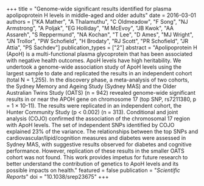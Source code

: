+++
title = "Genome-wide significant results identified for plasma apolipoprotein H levels in middle-aged and older adults"
date = 2016-03-01
authors = ["KA Mather", "A Thalamuthu", "C Oldmeadow", "F Song", "NJ Armstrong", "A Poljak", "EG Holliday", "M McEvoy", "JB Kwok", "AA Assareh", "S Reppermund", "NA Kochan", "T Lee", "D Ames", "MJ Wright", "JN Trollor", "PW Schofield", "H Brodaty", "RJ Scott", "PR Schofield", "JR Attia", "PS Sachdev"]
publication_types = ["2"]
abstract = "Apolipoprotein H (ApoH) is a multi-functional plasma glycoprotein that has been associated with negative health outcomes. ApoH levels have high heritability. We undertook a genome-wide association study of ApoH levels using the largest sample to date and replicated the results in an independent cohort (total N = 1,255). In the discovery phase, a meta-analysis of two cohorts, the Sydney Memory and Ageing Study (Sydney MAS) and the Older Australian Twins Study (OATS) (n = 942) revealed genome-wide significant results in or near the APOH gene on chromosome 17 (top SNP, rs7211380, p = 1 × 10-11). The results were replicated in an independent cohort, the Hunter Community Study (p < 0.002) (n = 313). Conditional and joint analysis (COJO) confirmed the association of the chromosomal 17 region with ApoH levels. The set of independent SNPs identified by COJO explained 23% of the variance. The relationships between the top SNPs and cardiovascular/lipid/cognition measures and diabetes were assessed in Sydney MAS, with suggestive results observed for diabetes and cognitive performance. However, replication of these results in the smaller OATS cohort was not found. This work provides impetus for future research to better understand the contribution of genetics to ApoH levels and its possible impacts on health."
featured = false
publication = "*Scientific Reports*"
doi = "10.1038/srep23675"
+++

